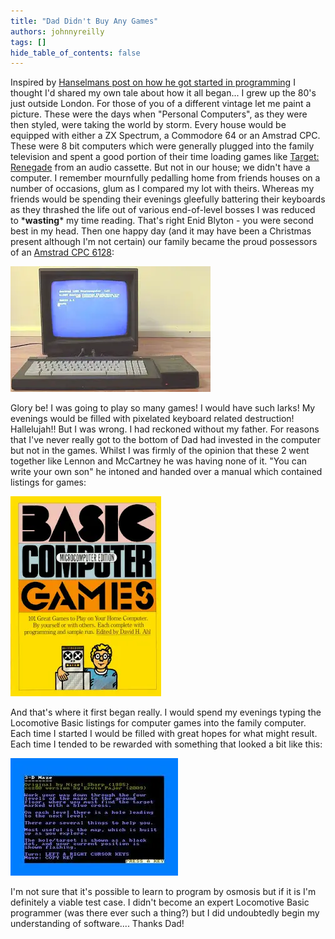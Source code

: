 ```yaml
---
title: "Dad Didn't Buy Any Games"
authors: johnnyreilly
tags: []
hide_table_of_contents: false
---
```


Inspired by [Hanselmans post on how he got started in programming](http://www.hanselman.com/blog/SheLetMeTakeTheComputerHomeHowDidYouGetStartedInComputersAndProgramming.aspx) I thought I'd shared my own tale about how it all began... I grew up the 80's just outside London. For those of you of a different vintage let me paint a picture. These were the days when "Personal Computers", as they were then styled, were taking the world by storm. Every house would be equipped with either a ZX Spectrum, a Commodore 64 or an Amstrad CPC. These were 8 bit computers which were generally plugged into the family television and spent a good portion of their time loading games like [Target: Renegade](http://en.wikipedia.org/wiki/Target:_Renegade) from an audio cassette. But not in our house; we didn't have a computer. I remember mournfully pedalling home from friends houses on a number of occasions, glum as I compared my lot with theirs. Whereas my friends would be spending their evenings gleefully battering their keyboards as they thrashed the life out of various end-of-level bosses I was reduced to \***wasting**\* my time reading. That's right Enid Blyton - you were second best in my head. Then one happy day (and it may have been a Christmas present although I'm not certain) our family became the proud possessors of an [Amstrad CPC 6128](http://en.wikipedia.org/wiki/Amstrad_CPC):

![](CPC6128.webp)

<!--truncate-->

Glory be! I was going to play so many games! I would have such larks! My evenings would be filled with pixelated keyboard related destruction! Hallelujah!! But I was wrong. I had reckoned without my father. For reasons that I've never really got to the bottom of Dad had invested in the computer but not in the games. Whilst I was firmly of the opinion that these 2 went together like Lennon and McCartney he was having none of it. "You can write your own son" he intoned and handed over a manual which contained listings for games:

![](6a0120a85dcdae970b0120a86ddeee970b.webp)

And that's where it first began really. I would spend my evenings typing the Locomotive Basic listings for computer games into the family computer. Each time I started I would be filled with great hopes for what might result. Each time I tended to be rewarded with something that looked a bit like this:

![](images.webp)

I'm not sure that it's possible to learn to program by osmosis but if it is I'm definitely a viable test case. I didn't become an expert Locomotive Basic programmer (was there ever such a thing?) but I did undoubtedly begin my understanding of software.... Thanks Dad!
